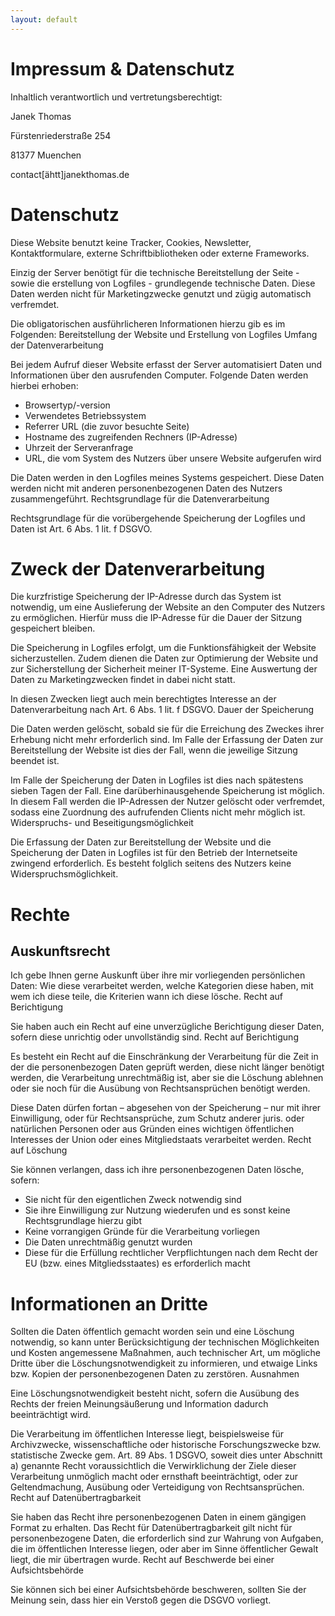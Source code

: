 ```yaml
---
layout: default
---
```


# Impressum & Datenschutz

Inhaltlich verantwortlich und vertretungsberechtigt:

Janek Thomas

Fürstenriederstraße 254

81377 Muenchen

contact[ähtt]janekthomas.de

# Datenschutz

Diese Website benutzt keine Tracker, Cookies, Newsletter, Kontaktformulare, externe Schriftbibliotheken oder externe Frameworks.

Einzig der Server benötigt für die technische Bereitstellung der Seite - sowie die erstellung von Logfiles - grundlegende technische Daten. Diese Daten werden nicht für Marketingzwecke genutzt und zügig automatisch verfremdet.

Die obligatorischen ausführlicheren Informationen hierzu gib es im Folgenden:
Bereitstellung der Website und Erstellung von Logfiles
Umfang der Datenverarbeitung

Bei jedem Aufruf dieser Website erfasst der Server automatisiert Daten und Informationen über den ausrufenden Computer. Folgende Daten werden hierbei erhoben:

* Browsertyp/-version
* Verwendetes Betriebssystem
* Referrer URL (die zuvor besuchte Seite)
* Hostname des zugreifenden Rechners (IP-Adresse)
* Uhrzeit der Serveranfrage
* URL, die vom System des Nutzers über unsere Website aufgerufen wird

Die Daten werden in den Logfiles meines Systems gespeichert. Diese Daten werden nicht mit anderen personenbezogenen Daten des Nutzers zusammengeführt.
Rechtsgrundlage für die Datenverarbeitung

Rechtsgrundlage für die vorübergehende Speicherung der Logfiles und Daten ist Art. 6 Abs. 1 lit. f DSGVO.

# Zweck der Datenverarbeitung

Die kurzfristige Speicherung der IP-Adresse durch das System ist notwendig, um eine Auslieferung der Website an den Computer des Nutzers zu ermöglichen. Hierfür muss die IP-Adresse für die Dauer der Sitzung gespeichert bleiben.

Die Speicherung in Logfiles erfolgt, um die Funktionsfähigkeit der Website sicherzustellen. Zudem dienen die Daten zur Optimierung der Website und zur Sicherstellung der Sicherheit meiner IT-Systeme. Eine Auswertung der Daten zu Marketingzwecken findet in dabei nicht statt.

In diesen Zwecken liegt auch mein berechtigtes Interesse an der Datenverarbeitung nach Art. 6 Abs. 1 lit. f DSGVO.
Dauer der Speicherung

Die Daten werden gelöscht, sobald sie für die Erreichung des Zweckes ihrer Erhebung nicht mehr erforderlich sind. Im Falle der Erfassung der Daten zur Bereitstellung der Website ist dies der Fall, wenn die jeweilige Sitzung beendet ist.

Im Falle der Speicherung der Daten in Logfiles ist dies nach spätestens sieben Tagen der Fall. Eine darüberhinausgehende Speicherung ist möglich. In diesem Fall werden die IP-Adressen der Nutzer gelöscht oder verfremdet, sodass eine Zuordnung des aufrufenden Clients nicht mehr möglich ist.
Widerspruchs- und Beseitigungsmöglichkeit

Die Erfassung der Daten zur Bereitstellung der Website und die Speicherung der Daten in Logfiles ist für den Betrieb der Internetseite zwingend erforderlich. Es besteht folglich seitens des Nutzers keine Widerspruchsmöglichkeit.

# Rechte

## Auskunftsrecht

Ich gebe Ihnen gerne Auskunft über ihre mir vorliegenden persönlichen Daten: Wie diese verarbeitet werden, welche Kategorien diese haben, mit wem ich diese teile, die Kriterien wann ich diese lösche.
Recht auf Berichtigung

Sie haben auch ein Recht auf eine unverzügliche Berichtigung dieser Daten, sofern diese unrichtig oder unvollständig sind.
Recht auf Berichtigung

Es besteht ein Recht auf die Einschränkung der Verarbeitung für die Zeit in der die personenbezogen Daten geprüft werden, diese nicht länger benötigt werden, die Verarbeitung unrechtmäßig ist, aber sie die Löschung ablehnen oder sie noch für die Ausübung von Rechtsansprüchen benötigt werden.

Diese Daten dürfen fortan – abgesehen von der Speicherung – nur mit ihrer Einwilligung, oder für Rechtsansprüche, zum Schutz anderer juris. oder natürlichen Personen oder aus Gründen eines wichtigen öffentlichen Interesses der Union oder eines Mitgliedstaats verarbeitet werden.
Recht auf Löschung

Sie können verlangen, dass ich ihre personenbezogenen Daten lösche, sofern:

* Sie nicht für den eigentlichen Zweck notwendig sind
* Sie ihre Einwilligung zur Nutzung wiederufen und es sonst keine Rechtsgrundlage hierzu gibt
* Keine vorrangigen Gründe für die Verarbeitung vorliegen
* Die Daten unrechtmäßig genutzt wurden
* Diese für die Erfüllung rechtlicher Verpflichtungen nach dem Recht der EU (bzw. eines Mitgliedsstaates) es erforderlich macht

# Informationen an Dritte

Sollten die Daten öffentlich gemacht worden sein und eine Löschung notwendig, so kann unter Berücksichtigung der technischen Möglichkeiten und Kosten angemessene Maßnahmen, auch technischer Art, um mögliche Dritte über die Löschungsnotwendigkeit zu informieren, und etwaige Links bzw. Kopien der personenbezogenen Daten zu zerstören.
Ausnahmen

Eine Löschungsnotwendigkeit besteht nicht, sofern die Ausübung des Rechts der freien Meinungsäußerung und Information dadurch beeinträchtigt wird.

Die Verarbeitung im öffentlichen Interesse liegt, beispielsweise für Archivzwecke, wissenschaftliche oder historische Forschungszwecke bzw. statistische Zwecke gem. Art. 89 Abs. 1 DSGVO, soweit dies unter Abschnitt a) genannte Recht voraussichtlich die Verwirklichung der Ziele dieser Verarbeitung unmöglich macht oder ernsthaft beeinträchtigt, oder zur Geltendmachung, Ausübung oder Verteidigung von Rechtsansprüchen.
Recht auf Datenübertragbarkeit

Sie haben das Recht ihre personenbezogenen Daten in einem gängigen Format zu erhalten. Das Recht für Datenübertragbarkeit gilt nicht für personenbezogene Daten, die erforderlich sind zur Wahrung von Aufgaben, die im öffentlichen Interesse liegen, oder aber im Sinne öffentlicher Gewalt liegt, die mir übertragen wurde.
Recht auf Beschwerde bei einer Aufsichtsbehörde

Sie können sich bei einer Aufsichtsbehörde beschweren, sollten Sie der Meinung sein, dass hier ein Verstoß gegen die DSGVO vorliegt.

